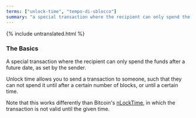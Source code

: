 ```yaml
---
terms: ["unlock-time", "tempo-di-sblocco"]
summary: "a special transaction where the recipient can only spend the funds after a future date, as set by the sender"
---
```


{% include untranslated.html %}
### The Basics

A special transaction where the recipient can only spend the funds after a future date, as set by the sender.

Unlock time allows you to send a transaction to someone, such that they can not spend it until after a certain number of blocks, or until a certain time.

Note that this works differently than Bitcoin's [nLockTime](https://en.bitcoin.it/wiki/NLockTime), in which the transaction is not valid until the given time.
